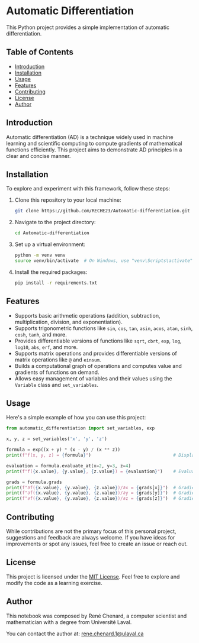 # Automatic Differentiation

This Python project provides a simple implementation of automatic differentiation.

## Table of Contents

- [Introduction](#introduction)
- [Installation](#installation)
- [Usage](#usage)
- [Features](#features)
- [Contributing](#contributing)
- [License](#license)
- [Author](#author)

## Introduction

Automatic differentiation (AD) is a technique widely used in machine learning and scientific computing to compute gradients of mathematical functions efficiently. This project aims to demonstrate AD principles in a clear and concise manner.

## Installation

To explore and experiment with this framework, follow these steps:

1. Clone this repository to your local machine:

    ```bash
    git clone https://github.com/RECHE23/Automatic-differentiation.git
    ```

2. Navigate to the project directory:

    ```bash
    cd Automatic-differentiation
    ```

3. Set up a virtual environment:

    ```bash
    python -m venv venv
    source venv/bin/activate  # On Windows, use "venv\Scripts\activate".
    ```

4. Install the required packages:

    ```bash
    pip install -r requirements.txt
    ```

## Features

- Supports basic arithmetic operations (addition, subtraction, multiplication, division, and exponentiation).
- Supports trigonometric functions like `sin`, `cos`, `tan`, `asin`, `acos`, `atan`, `sinh`, `cosh`, `tanh`, and more.
- Provides differentiable versions of functions like `sqrt`, `cbrt`, `exp`, `log`, `log10`, `abs`, `erf`, and more.
- Supports matrix operations and provides differentiable versions of matrix operations like `@` and `einsum`.
- Builds a computational graph of operations and computes value and gradients of functions on demand.
- Allows easy management of variables and their values using the `Variable` class and `set_variables`.

## Usage

Here's a simple example of how you can use this project:

```python
from automatic_differentiation import set_variables, exp

x, y, z = set_variables('x', 'y', 'z')

formula = exp((x + y) * (x - y) / (x ** z))
print(f"f(x, y, z) = {formula}")                               # Displays the formula

evaluation = formula.evaluate_at(x=2, y=3, z=4)
print(f"f({x.value}, {y.value}, {z.value}) = {evaluation}")    # Evaluation of the expression

grads = formula.grads
print(f"∂f({x.value}, {y.value}, {z.value})/∂x = {grads[x]}")  # Gradient with respect to x
print(f"∂f({x.value}, {y.value}, {z.value})/∂y = {grads[y]}")  # Gradient with respect to y
print(f"∂f({x.value}, {y.value}, {z.value})/∂z = {grads[z]}")  # Gradient with respect to z
```

## Contributing

While contributions are not the primary focus of this personal project, suggestions and feedback are always welcome. If you have ideas for improvements or spot any issues, feel free to create an issue or reach out.

## License

This project is licensed under the [MIT License](LICENSE). Feel free to explore and modify the code as a learning exercise.

## Author

This notebook was composed by René Chenard, a computer scientist and mathematician with a degree from Université Laval.

You can contact the author at: [rene.chenard.1@ulaval.ca](mailto:rene.chenard.1@ulaval.ca)
